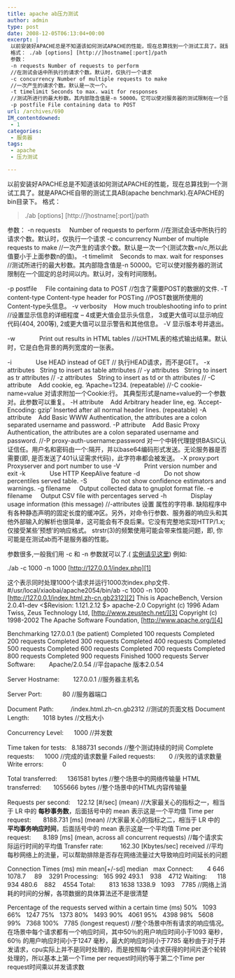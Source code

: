 ```yaml
---
title: apache ab压力测试
author: admin
type: post
date: 2008-12-05T06:13:04+00:00
excerpt: |
 以前安装好APACHE总是不知道该如何测试APACHE的性能，现在总算找到一个测试工具了。就是APACHE自带的测试工具AB(apache benchmark).在APACHE的bin目录下。
 格式： ./ab [options] [http://]hostname[:port]/path
 参数：
 -n requests Number of requests to perform
 //在测试会话中所执行的请求个数。默认时，仅执行一个请求
 -c concurrency Number of multiple requests to make
 //一次产生的请求个数。默认是一次一个。
 -t timelimit Seconds to max. wait for responses
 //测试所进行的最大秒数。其内部隐含值是-n 50000。它可以使对服务器的测试限制在一个固定的总时间以内。默认时，没有时间限制。
 -p postfile File containing data to POST
url: /archives/690
IM_contentdowned:
 - 1
categories:
 - 服务器
tags:
 - apache
 - 压力测试

---
```

以前安装好APACHE总是不知道该如何测试APACHE的性能，现在总算找到一个测试工具了。就是APACHE自带的测试工具AB(apache benchmark).在APACHE的bin目录下。
格式：

> ./ab \[options\] \[http://\]hostname[:port]/path

参数：
-n requests     Number of requests to perform
//在测试会话中所执行的请求个数。默认时，仅执行一个请求
-c concurrency Number of multiple requests to make
//一次产生的请求个数。默认是一次一个(测试次数=n/c,所以此值要小于上面参数n的值)。
-t timelimit    Seconds to max. wait for responses
//测试所进行的最大秒数。其内部隐含值是-n 50000。它可以使对服务器的测试限制在一个固定的总时间以内。默认时，没有时间限制。

 -p postfile     File containing data to POST
//包含了需要POST的数据的文件.
-T content-type Content-type header for POSTing
//POST数据所使用的Content-type头信息。
-v verbosity    How much troubleshooting info to print
//设置显示信息的详细程度 – 4或更大值会显示头信息， 3或更大值可以显示响应代码(404, 200等), 2或更大值可以显示警告和其他信息。 -V 显示版本号并退出。

 -w              Print out results in HTML tables
 //以HTML表的格式输出结果。默认时，它是白色背景的两列宽度的一张表。

 -i              Use HEAD instead of GET
 // 执行HEAD请求，而不是GET。
-x attributes   String to insert as table attributes
//
-y attributes   String to insert as tr attributes
//
-z attributes   String to insert as td or th attributes
//
-C attribute    Add cookie, eg. ‘Apache=1234. (repeatable)
//-C cookie-name=value 对请求附加一个Cookie:行。 其典型形式是name=value的一个参数对。此参数可以重复。
-H attribute    Add Arbitrary header line, eg. ‘Accept-Encoding: gzip’
Inserted after all normal header lines. (repeatable)
-A attribute    Add Basic WWW Authentication, the attributes
are a colon separated username and password.
-P attribute    Add Basic Proxy Authentication, the attributes
are a colon separated username and password.
//-P proxy-auth-username:password 对一个中转代理提供BASIC认证信任。用户名和密码由一个:隔开，并以base64编码形式发送。无论服务器是否需要(即, 是否发送了401认证需求代码)，此字符串都会被发送。
-X proxy:port   Proxyserver and port number to use
-V              Print version number and exit
-k              Use HTTP KeepAlive feature
-d              Do not show percentiles served table.
-S              Do not show confidence estimators and warnings.
-g filename     Output collected data to gnuplot format file.
-e filename     Output CSV file with percentages served
-h              Display usage information (this message)
//-attributes 设置 属性的字符串. 缺陷程序中有各种静态声明的固定长度的缓冲区。另外，对命令行参数、服务器的响应头和其他外部输入的解析也很简单，这可能会有不良后果。它没有完整地实现HTTP/1.x; 仅接受某些’预想’的响应格式。 strstr(3)的频繁使用可能会带来性能问题，即, 你可能是在测试ab而不是服务器的性能。

参数很多,一般我们用 -c 和 -n 参数就可以了.( [实例请见这里](http://blog.haohtml.com/index.php/archives/4631)) 例如:

./ab -c 1000 -n 1000 [http://127.0.0.1/index.php][1]

这个表示同时处理1000个请求并运行1000次index.php文件.
#/usr/local/xiaobai/apache2054/bin/ab -c 1000 -n 1000 [http://127.0.0.1/index.html.zh-cn.gb2312][2]
This is ApacheBench, Version 2.0.41-dev <$Revision: 1.121.2.12 $> apache-2.0
Copyright (c) 1996 Adam Twiss, Zeus Technology Ltd, [http://www.zeustech.net/][3]
Copyright (c) 1998-2002 The Apache Software Foundation, [http://www.apache.org/][4]

Benchmarking 127.0.0.1 (be patient)
Completed 100 requests
Completed 200 requests
Completed 300 requests
Completed 400 requests
Completed 500 requests
Completed 600 requests
Completed 700 requests
Completed 800 requests
Completed 900 requests
Finished 1000 requests
Server Software:        Apache/2.0.54
//平台apache 版本2.0.54

Server Hostname:        127.0.0.1
//服务器主机名

Server Port:            80
//服务器端口

Document Path:          /index.html.zh-cn.gb2312
//测试的页面文档
Document Length:        1018 bytes
//文档大小

Concurrency Level:      1000
//并发数

Time taken for tests:   8.188731 seconds
//整个测试持续的时间
Complete requests:      1000
//完成的请求数量
Failed requests:        0
//失败的请求数量
Write errors:           0

Total transferred:      1361581 bytes
//整个场景中的网络传输量
HTML transferred:       1055666 bytes
//整个场景中的HTML内容传输量

Requests per second:    122.12 \[#/sec\] (mean)
//大家最关心的指标之一，相当于 LR 中的 **每秒事务数**，后面括号中的 mean 表示这是一个平均值
Time per request:       8188.731 \[ms\] (mean)
//大家最关心的指标之二，相当于 LR 中的 **平均事务响应时间**，后面括号中的 mean 表示这是一个平均值
Time per request:       8.189 \[ms\] (mean, across all concurrent requests)
//每个请求实际运行时间的平均值
Transfer rate:          162.30 [Kbytes/sec] received
//平均每秒网络上的流量，可以帮助排除是否存在网络流量过大导致响应时间延长的问题

Connection Times (ms)
min mean[+/-sd] median   max
Connect:        4 646 1078.7     89    3291
Processing:   165 992 493.1    938    4712
Waiting:      118 934 480.6    882    4554
Total:        813 1638 1338.9   1093    7785
//网络上消耗的时间的分解，各项数据的具体算法还不是很清楚

Percentage of the requests served within a certain time (ms)
50%   1093
66%   1247
75%   1373
80%   1493
90%   4061
95%   4398
98%   5608
99%   7368
100%   7785 (longest request)
//整个场景中所有请求的响应情况。在场景中每个请求都有一个响应时间，其中50％的用户响应时间小于1093 毫秒，60％ 的用户响应时间小于1247 毫秒，最大的响应时间小于7785 毫秒由于对于并发请求，cpu实际上并不是同时处理的，而是按照每个请求获得的时间片逐个轮转处理的，所以基本上第一个Time per request时间约等于第二个Time per request时间乘以并发请求数

 [1]: http://127.0.0.1/index.php
 [2]: http://127.0.0.1/index.html.zh-cn.gb2312
 [3]: http://www.zeustech.net/
 [4]: http://www.apache.org/